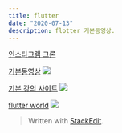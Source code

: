 ```yaml
---
title: flutter
date: "2020-07-13"
description: flotter 기본동영상.
---
```

[인스타그램 크론](https://www.inflearn.com/course/flutter-netflix-clone-app/lecture/37786)

[기본동영상](https://www.youtube.com/watch?v=uq7e386eG4Y&list=PLybADvIp2cxgYovNF3r16TZjFD-4mcyMD)
![](https://i.ibb.co/DzGsjsX/Screen-Shot-2020-07-13-at-10-55-12-AM.png)

[기본 강의 사이트](https://fkkmemi.github.io/ff/ff-001/)
![](https://i.ibb.co/mDR6ZfN/Screen-Shot-2020-07-13-at-11-00-01-AM.png )



[flutter world](https://www.youtube.com/watch?v=GDWl6_RW9co&list=PUxJInPa5SMldFHfJreSJ73Q)
![](https://i.ibb.co/rbbLT30/Screen-Shot-2020-07-13-at-11-25-57-AM.png)
> Written with [StackEdit](https://stackedit.io/).
<!--stackedit_data:
eyJoaXN0b3J5IjpbOTA1ODEwODA2LC0xMTM3MTE5NzExLC03OT
k0MDE3NjNdfQ==
-->